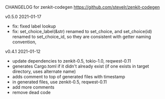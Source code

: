 CHANGELOG for zenkit-codegen https://github.com/stevelr/zenkit-codegen

v0.5.0 2021-01-17

- fix: fixed label lookup
- fix: set_choice_label(&str) renamed to set_choice,
       and set_choice(id) renamed to set_choice_id,
       so they are consistent with getter naming convention,

v0.4.1 2021-01-12

- update dependencies to zenkit-0.5, tokio-1.0, reqwest-0.11
- generates Cargo.toml if it didn't already exist
  (if one exists in target directory, uses alternate name)
- adds comment to top of generated files with timestamp
- in generated files, use zenkit-0.5, reqwest-0.11
- add more comments
- remove dead code

